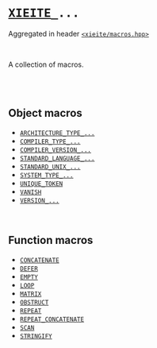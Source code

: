 # [`XIEITE`](../README.md)`_...`
Aggregated in header [`<xieite/macros.hpp>`](../include/xieite/macros.hpp)

<br/>

A collection of macros.

<br/><br/>

## Object macros
- [`ARCHITECTURE_TYPE_...`](../docs/macros/ARCHITECTURE_TYPE.md)
- [`COMPILER_TYPE_...`](../docs/macros/COMPILER_TYPE.md)
- [`COMPILER_VERSION_...`](../docs/macros/COMPILER_VERSION.md)
- [`STANDARD_LANGUAGE_...`](../docs/macros/STANDARD_LANGUAGE.md)
- [`STANDARD_UNIX_...`](../docs/macros/STANDARD_UNIX.md)
- [`SYSTEM_TYPE_...`](../docs/macros/SYSTEM_TYPE.md)
- [`UNIQUE_TOKEN`](../docs/macros/UNIQUE_TOKEN.md)
- [`VANISH`](../docs/macros/VANISH.md)
- [`VERSION_...`](../docs/macros/VERSION.md)

<br/>

## Function macros
- [`CONCATENATE`](../docs/macros/CONCATENATE.md)
- [`DEFER`](../docs/macros/DEFER.md)
- [`EMPTY`](../docs/macros/EMPTY.md)
- [`LOOP`](../docs/macros/LOOP.md)
- [`MATRIX`](../docs/macros/MATRIX.md)
- [`OBSTRUCT`](../docs/macros/OBSTRUCT.md)
- [`REPEAT`](../docs/macros/REPEAT.md)
- [`REPEAT_CONCATENATE`](../docs/macros/REPEAT_CONCATENATE.md)
- [`SCAN`](../docs/macros/SCAN.md)
- [`STRINGIFY`](../docs/macros/STRINGIFY.md)
